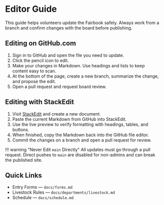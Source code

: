 # Editor Guide

This guide helps volunteers update the Fairbook safely. Always work from a branch and confirm changes with the board before publishing.

## Editing on GitHub.com
1. Sign in to GitHub and open the file you need to update.
2. Click the pencil icon to edit.
3. Make your changes in Markdown. Use headings and lists to keep content easy to scan.
4. At the bottom of the page, create a new branch, summarize the change, and propose the edit.
5. Open a pull request and request board review.

## Editing with StackEdit
1. Visit [StackEdit](https://stackedit.io/) and create a new document.
2. Paste the current Markdown from GitHub into StackEdit.
3. Use the live preview to verify formatting with headings, tables, and buttons.
4. When finished, copy the Markdown back into the GitHub file editor.
5. Commit the changes on a branch and open a pull request for review.

!!! warning "Never Edit `main` Directly"
    All updates must go through a pull request. Direct pushes to `main` are disabled for non-admins and can break the published site.

## Quick Links
- Entry Forms — `docs/forms.md`
- Livestock Rules — `docs/departments/livestock.md`
- Schedule — `docs/schedule.md`
